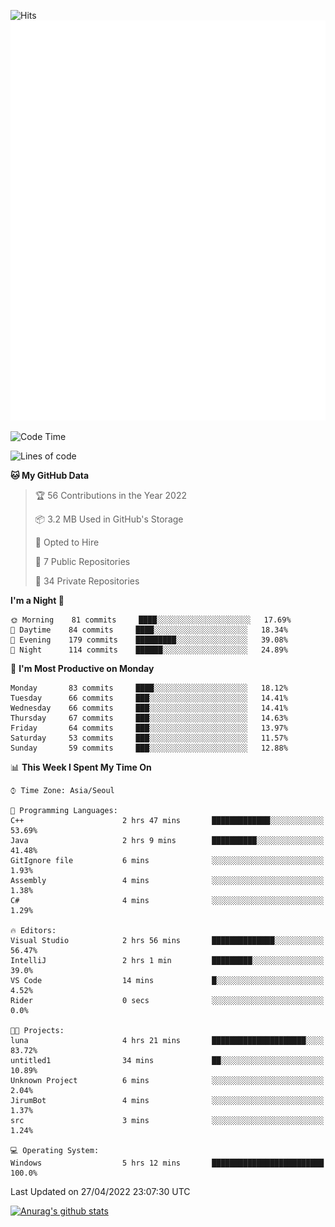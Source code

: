 ![Hits](https://hits.seeyoufarm.com/api/count/incr/badge.svg?url=https%3A%2F%2Fgithub.com%2Fkokose1234&count_bg=%2379C83D&title_bg=%23555555&icon=apple.svg&icon_color=%23E7E7E7&title=hits&edge_flat=false)
<br/>
![Metrics](https://github.com/kokose1234/kokose1234/blob/main/github-metrics.svg)

<!--START_SECTION:waka-->
![Code Time](http://img.shields.io/badge/Code%20Time-628%20hrs%201%20min-blue)

![Lines of code](https://img.shields.io/badge/From%20Hello%20World%20I%27ve%20Written-2%20Million%20lines%20of%20code-blue)

**🐱 My GitHub Data** 

> 🏆 56 Contributions in the Year 2022
 > 
> 📦 3.2 MB Used in GitHub's Storage 
 > 
> 💼 Opted to Hire
 > 
> 📜 7 Public Repositories 
 > 
> 🔑 34 Private Repositories  
 > 
**I'm a Night 🦉** 

```text
🌞 Morning    81 commits     ████░░░░░░░░░░░░░░░░░░░░░   17.69% 
🌆 Daytime    84 commits     ████░░░░░░░░░░░░░░░░░░░░░   18.34% 
🌃 Evening    179 commits    █████████░░░░░░░░░░░░░░░░   39.08% 
🌙 Night      114 commits    ██████░░░░░░░░░░░░░░░░░░░   24.89%

```
📅 **I'm Most Productive on Monday** 

```text
Monday       83 commits     ████░░░░░░░░░░░░░░░░░░░░░   18.12% 
Tuesday      66 commits     ███░░░░░░░░░░░░░░░░░░░░░░   14.41% 
Wednesday    66 commits     ███░░░░░░░░░░░░░░░░░░░░░░   14.41% 
Thursday     67 commits     ███░░░░░░░░░░░░░░░░░░░░░░   14.63% 
Friday       64 commits     ███░░░░░░░░░░░░░░░░░░░░░░   13.97% 
Saturday     53 commits     ███░░░░░░░░░░░░░░░░░░░░░░   11.57% 
Sunday       59 commits     ███░░░░░░░░░░░░░░░░░░░░░░   12.88%

```


📊 **This Week I Spent My Time On** 

```text
⌚︎ Time Zone: Asia/Seoul

💬 Programming Languages: 
C++                      2 hrs 47 mins       █████████████░░░░░░░░░░░░   53.69% 
Java                     2 hrs 9 mins        ██████████░░░░░░░░░░░░░░░   41.48% 
GitIgnore file           6 mins              ░░░░░░░░░░░░░░░░░░░░░░░░░   1.93% 
Assembly                 4 mins              ░░░░░░░░░░░░░░░░░░░░░░░░░   1.38% 
C#                       4 mins              ░░░░░░░░░░░░░░░░░░░░░░░░░   1.29%

🔥 Editors: 
Visual Studio            2 hrs 56 mins       ██████████████░░░░░░░░░░░   56.47% 
IntelliJ                 2 hrs 1 min         █████████░░░░░░░░░░░░░░░░   39.0% 
VS Code                  14 mins             █░░░░░░░░░░░░░░░░░░░░░░░░   4.52% 
Rider                    0 secs              ░░░░░░░░░░░░░░░░░░░░░░░░░   0.0%

🐱‍💻 Projects: 
luna                     4 hrs 21 mins       █████████████████████░░░░   83.72% 
untitled1                34 mins             ██░░░░░░░░░░░░░░░░░░░░░░░   10.89% 
Unknown Project          6 mins              ░░░░░░░░░░░░░░░░░░░░░░░░░   2.04% 
JirumBot                 4 mins              ░░░░░░░░░░░░░░░░░░░░░░░░░   1.37% 
src                      3 mins              ░░░░░░░░░░░░░░░░░░░░░░░░░   1.24%

💻 Operating System: 
Windows                  5 hrs 12 mins       █████████████████████████   100.0%

```


 Last Updated on 27/04/2022 23:07:30 UTC
<!--END_SECTION:waka-->

[![Anurag's github stats](https://github-readme-stats.vercel.app/api?username=kokose1234&theme=dracula)](https://github.com/anuraghazra/github-readme-stats)



	
